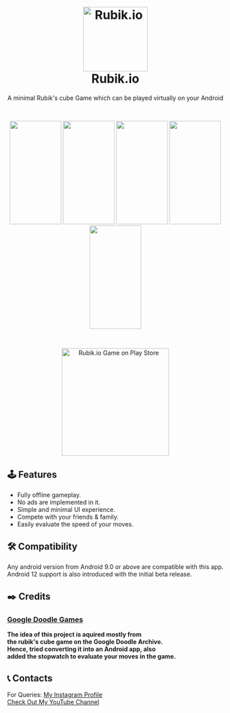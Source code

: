 <h1 align="center">
  <br>
  <a href="https://github.com/utsanjan/Rubik.io">
  <img src="https://lh3.googleusercontent.com/-PvHGr9rLu8o/YMRbRFUtMzI/AAAAAAAAiBw/KYMXz2gepkggi2Jcy0EvHBkoD2KI8_hIACLcBGAsYHQ/w200-h200/icon.png"
  alt="Rubik.io" width=150>
  </a><br>
  Rubik.io
  <br>
</h1>    

<p align="center">A minimal Rubik's cube Game which can be played virtually on your Android</p><br>

<p align="center">
<img src="https://lh3.googleusercontent.com/-j84tpxRYQRU/YMRkQQEOW5I/AAAAAAAAiC4/9AoCezNIpSoF354fI15OeH2BRIPAFaXrwCLcBGAsYHQ/s16000/image.png" width=120 height=240> <img src="https://lh3.googleusercontent.com/-CKu7pzWONoU/YMRlHDFq02I/AAAAAAAAiDU/y7bdoJIgY-cH6Mn9u9lyZ7LL7hvKARdmACLcBGAsYHQ/s16000/image.png" width=120 height=240> <img src="https://lh3.googleusercontent.com/-7YFXk9NXZUs/YMRlXPZto0I/AAAAAAAAiDc/vdfgGmrmC2kfjK_rnbrkvPktnXvZJ6dlQCLcBGAsYHQ/s16000/image.png" width=120 height=240> <img src="https://lh3.googleusercontent.com/-8pQtB3Bb82k/YMRljK9IRHI/AAAAAAAAiDg/c0nuR10HJ1sk0B2TWULlXxb-NUUGSBLFwCLcBGAsYHQ/s16000/image.png" width=120 height=240> <img src="https://lh3.googleusercontent.com/-e2rEjRq-uno/YMRlufJ-DaI/AAAAAAAAiDo/H7CwqLQF2ZIBfXqdBUzZQXwfFd6dD-3swCLcBGAsYHQ/s16000/image.png" width=120 height=240> </p>
<br><p align="center">
<a href="https://play.google.com/store/apps/details?id=com.dopesatan.rubik.io">
<img src="https://lh3.googleusercontent.com/-b-7XrhV_us0/YMSDWOvJxoI/AAAAAAAAiEc/__wX1TVqmuYIk-kZAIclJZ_KNdH_OqrmQCLcBGAsYHQ/en_badge_web_generic.png"
alt="Rubik.io Game on Play Store"  width=250></a></p>

## 🕹️ Features
- Fully offline gameplay.
- No ads are implemented in it.
- Simple and minimal UI experience.
- Compete with your friends & family.
- Easily evaluate the speed of your moves.

## 🛠️ Compatibility
Any android version from Android 9.0 or above are compatible with this app.
<br>Android 12 support is also introduced with the initial beta release.

## ✒️ Credits 
### [Google Doodle Games](https://www.google.com/doodles?q=games)<br>
**The idea of this project is aquired mostly from<br>
the rubik's cube game on the Google Doodle Archive.<br>
Hence, tried converting it into an Android app, also<br>
added the stopwatch to evaluate your moves in the game.**

## 📞 Contacts

For Queries: [My Instagram Profile](https://www.instagram.com/utsanjan/)  
[Check Out My YouTube Channel](https://www.youtube.com/DopeSatan)
